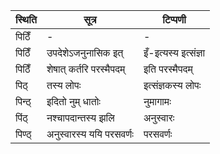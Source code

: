 | स्थिति | सूत्र | टिप्पणी |
| ----- | ------- | ------ |
| पिठिँ | - | - |
| पिठिँ | उपदेशेऽजनुनासिक इत् | इँ-इत्यस्य इत्संज्ञा |
| पिठिँ | शेषात् कर्तरि परस्मैपदम् | इति परस्मैपदम् |
| पिठ् | तस्य लोपः | इत्संज्ञकस्य लोपः |
| पिन्ठ् | इदितो नुम् धातोः | नुमागामः |
| पिंठ् | नश्चापदान्तस्य झलि | अनुस्वारः |
| पिण्ठ् | अनुस्वारस्य ययि परसवर्णः | परसवर्णः |
